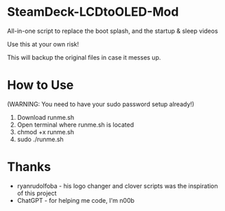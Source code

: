 # SteamDeck-LCDtoOLED-Mod
All-in-one script to replace the boot splash, and the startup &amp; sleep videos

Use this at your own risk!

This will backup the original files in case it messes up.

# How to Use

(WARNING: You need to have your sudo password setup already!)

1. Download runme.sh
2. Open terminal where runme.sh is located
3. chmod +x runme.sh
4. sudo ./runme.sh

# Thanks
* ryanrudolfoba - his logo changer and clover scripts was the inspiration of this project
* ChatGPT - for helping me code, I'm n00b
